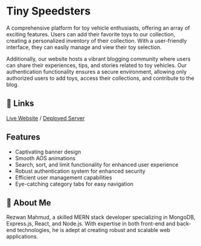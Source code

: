 
# Tiny Speedsters

A comprehensive platform for toy vehicle enthusiasts, offering an array of exciting features. Users can add their favorite toys to our collection, creating a personalized inventory of their collection. With a user-friendly interface, they can easily manage and view their toy selection.

Additionally, our website hosts a vibrant blogging community where users can share their experiences, tips, and stories related to toy vehicles. Our authentication functionality ensures a secure environment, allowing only authorized users to add toys, access their collections, and contribute to the blog.





## 🔗 Links
[Live Website](https://tiny-speedsters.web.app/ ) /
[Deployed Server](https://tiny-speedsters-server.vercel.app/)




## Features

- Captivating banner design
- Smooth AOS animations
- Search, sort, and limit functionality for enhanced user experience
- Robust authentication system for enhanced security
- Efficient user management capabilities
- Eye-catching category tabs for easy navigation


## 🚀 About Me
Rezwan Mahmud, a skilled MERN stack developer specializing in MongoDB, Express.js, React, and Node.js. With expertise in both front-end and back-end technologies, he is adept at creating robust and scalable web applications.


